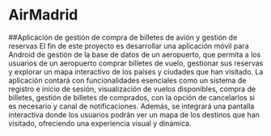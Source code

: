 # AirMadrid
##Aplicación de gestión de compra de billetes de avión y gestión de reservas
El fin de este proyecto es desarrollar una aplicación móvil para Android de gestión de la base de datos de un aeropuerto, que permita a los usuarios de un aeropuerto comprar billetes de vuelo, gestionar sus reservas y explorar un mapa interactivo de los países y ciudades que han visitado. La aplicación contará con funcionalidades esenciales como un sistema de registro e inicio de sesión, visualización de vuelos disponibles, compra de billetes, gestión de billetes de comprados, con la opción de cancelarlos si es necesario y canal de notificaciones. Además, se integrará una pantalla interactiva donde los usuarios podrán ver un mapa de los destinos que han visitado, ofreciendo una experiencia visual y dinámica.
